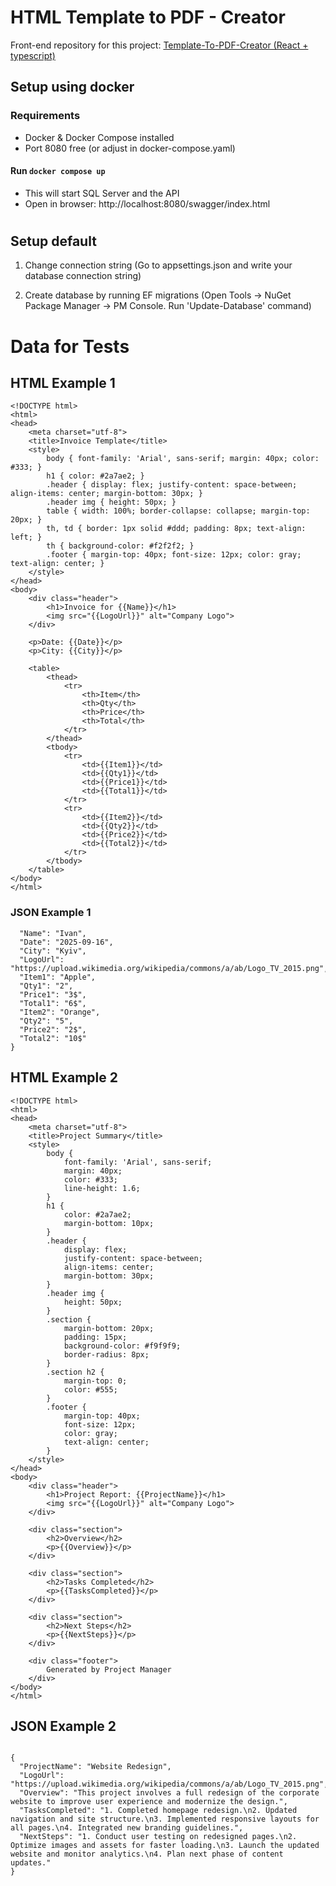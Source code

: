 # HTML Template to PDF - Creator
Front-end repository for this project: [Template-To-PDF-Creator (React + typescript)](https://github.com/supalapka/html-to-pdf-editor)

## Setup using docker
### Requirements
- Docker & Docker Compose installed
- Port 8080 free (or adjust in docker-compose.yaml)

#### Run `docker compose up `
- This will start SQL Server and the API
- Open in browser: http://localhost:8080/swagger/index.html


#
#
## Setup default

1. Change connection string
(Go to appsettings.json and write your database connection string)

2. Create database by running EF migrations
(Open Tools -> NuGet Package Manager -> PM Console. Run 'Update-Database' command)

##
##
# Data for Tests
## HTML Example 1

```
<!DOCTYPE html>
<html>
<head>
    <meta charset="utf-8">
    <title>Invoice Template</title>
    <style>
        body { font-family: 'Arial', sans-serif; margin: 40px; color: #333; }
        h1 { color: #2a7ae2; }
        .header { display: flex; justify-content: space-between; align-items: center; margin-bottom: 30px; }
        .header img { height: 50px; }
        table { width: 100%; border-collapse: collapse; margin-top: 20px; }
        th, td { border: 1px solid #ddd; padding: 8px; text-align: left; }
        th { background-color: #f2f2f2; }
        .footer { margin-top: 40px; font-size: 12px; color: gray; text-align: center; }
    </style>
</head>
<body>
    <div class="header">
        <h1>Invoice for {{Name}}</h1>
        <img src="{{LogoUrl}}" alt="Company Logo">
    </div>

    <p>Date: {{Date}}</p>
    <p>City: {{City}}</p>

    <table>
        <thead>
            <tr>
                <th>Item</th>
                <th>Qty</th>
                <th>Price</th>
                <th>Total</th>
            </tr>
        </thead>
        <tbody>
            <tr>
                <td>{{Item1}}</td>
                <td>{{Qty1}}</td>
                <td>{{Price1}}</td>
                <td>{{Total1}}</td>
            </tr>
            <tr>
                <td>{{Item2}}</td>
                <td>{{Qty2}}</td>
                <td>{{Price2}}</td>
                <td>{{Total2}}</td>
            </tr>
        </tbody>
    </table>
</body>
</html>
```
### JSON Example 1
``` {
  "Name": "Ivan",
  "Date": "2025-09-16",
  "City": "Kyiv",
  "LogoUrl": "https://upload.wikimedia.org/wikipedia/commons/a/ab/Logo_TV_2015.png",
  "Item1": "Apple",
  "Qty1": "2",
  "Price1": "3$",
  "Total1": "6$",
  "Item2": "Orange",
  "Qty2": "5",
  "Price2": "2$",
  "Total2": "10$"
}
```

## HTML Example 2
```
<!DOCTYPE html>
<html>
<head>
    <meta charset="utf-8">
    <title>Project Summary</title>
    <style>
        body {
            font-family: 'Arial', sans-serif;
            margin: 40px;
            color: #333;
            line-height: 1.6;
        }
        h1 {
            color: #2a7ae2;
            margin-bottom: 10px;
        }
        .header {
            display: flex;
            justify-content: space-between;
            align-items: center;
            margin-bottom: 30px;
        }
        .header img {
            height: 50px;
        }
        .section {
            margin-bottom: 20px;
            padding: 15px;
            background-color: #f9f9f9;
            border-radius: 8px;
        }
        .section h2 {
            margin-top: 0;
            color: #555;
        }
        .footer {
            margin-top: 40px;
            font-size: 12px;
            color: gray;
            text-align: center;
        }
    </style>
</head>
<body>
    <div class="header">
        <h1>Project Report: {{ProjectName}}</h1>
        <img src="{{LogoUrl}}" alt="Company Logo">
    </div>

    <div class="section">
        <h2>Overview</h2>
        <p>{{Overview}}</p>
    </div>

    <div class="section">
        <h2>Tasks Completed</h2>
        <p>{{TasksCompleted}}</p>
    </div>

    <div class="section">
        <h2>Next Steps</h2>
        <p>{{NextSteps}}</p>
    </div>

    <div class="footer">
        Generated by Project Manager
    </div>
</body>
</html>
```
## JSON Example 2
```

{
  "ProjectName": "Website Redesign",
  "LogoUrl": "https://upload.wikimedia.org/wikipedia/commons/a/ab/Logo_TV_2015.png",
  "Overview": "This project involves a full redesign of the corporate website to improve user experience and modernize the design.",
  "TasksCompleted": "1. Completed homepage redesign.\n2. Updated navigation and site structure.\n3. Implemented responsive layouts for all pages.\n4. Integrated new branding guidelines.",
  "NextSteps": "1. Conduct user testing on redesigned pages.\n2. Optimize images and assets for faster loading.\n3. Launch the updated website and monitor analytics.\n4. Plan next phase of content updates."
}
```

